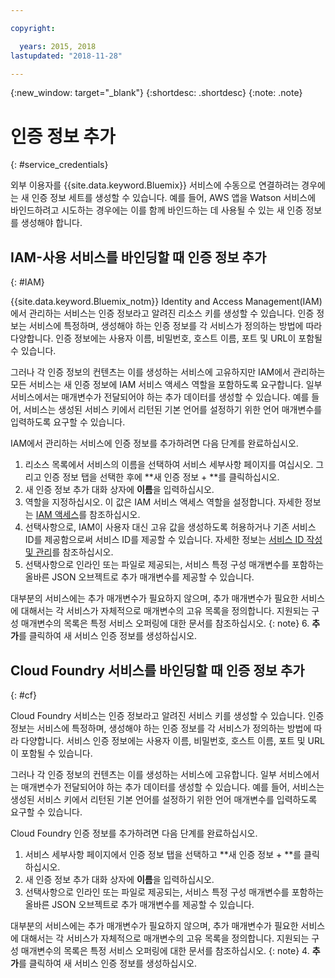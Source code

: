 ```yaml
---

copyright:

  years: 2015, 2018
lastupdated: "2018-11-28"

---
```


{:new_window: target="_blank"}
{:shortdesc: .shortdesc}
{:note: .note}


# 인증 정보 추가
{: #service_credentials}

외부 이용자를 {{site.data.keyword.Bluemix}} 서비스에 수동으로 연결하려는 경우에는 새 인증 정보 세트를 생성할 수 있습니다. 예를 들어, AWS 앱을 Watson 서비스에 바인드하려고 시도하는 경우에는 이를 함께 바인드하는 데 사용될 수 있는 새 인증 정보를 생성해야 합니다.

## IAM-사용 서비스를 바인딩할 때 인증 정보 추가
{: #IAM}

{{site.data.keyword.Bluemix_notm}} Identity and Access Management(IAM)에서 관리하는 서비스는 인증 정보라고 알려진 리소스 키를 생성할 수 있습니다. 인증 정보는 서비스에 특정하며, 생성해야 하는 인증 정보를 각 서비스가 정의하는 방법에 따라 다양합니다. 인증 정보에는 사용자 이름, 비밀번호, 호스트 이름, 포트 및 URL이 포함될 수 있습니다.

그러나 각 인증 정보의 컨텐츠는 이를 생성하는 서비스에 고유하지만 IAM에서 관리하는 모든 서비스는 새 인증 정보에 IAM 서비스 액세스 역할을 포함하도록 요구합니다. 일부 서비스에서는 매개변수가 전달되어야 하는 추가 데이터를 생성할 수 있습니다. 예를 들어, 서비스는 생성된 서비스 키에서 리턴된 기본 언어를 설정하기 위한 언어 매개변수를 입력하도록 요구할 수 있습니다.

IAM에서 관리하는 서비스에 인증 정보를 추가하려면 다음 단계를 완료하십시오.

1. 리소스 목록에서 서비스의 이름을 선택하여 서비스 세부사항 페이지를 여십시오. 그리고 인증 정보 탭을 선택한 후에 **새 인증 정보 + **를 클릭하십시오.
2. 새 인증 정보 추가 대화 상자에 **이름**을 입력하십시오.
3. 역할을 지정하십시오. 이 값은 IAM 서비스 액세스 역할을 설정합니다. 자세한 정보는 [IAM 액세스](/docs/iam/users_roles.html#userroles)를 참조하십시오.
4. 선택사항으로, IAM이 사용자 대신 고유 값을 생성하도록 허용하거나 기존 서비스 ID를 제공함으로써 서비스 ID를 제공할 수 있습니다. 자세한 정보는 [서비스 ID 작성 및 관리](https://console.stage1.bluemix.net/docs/iam/serviceid.html#serviceids)를 참조하십시오.
5. 선택사항으로 인라인 또는 파일로 제공되는, 서비스 특정 구성 매개변수를 포함하는 올바른 JSON 오브젝트로 추가 매개변수를 제공할 수 있습니다.

  대부분의 서비스에는 추가 매개변수가 필요하지 않으며, 추가 매개변수가 필요한 서비스에 대해서는 각 서비스가 자체적으로 매개변수의 고유 목록을 정의합니다. 지원되는 구성 매개변수의 목록은 특정 서비스 오퍼링에 대한 문서를 참조하십시오.
  {: note}
6. **추가**를 클릭하여 새 서비스 인증 정보를 생성하십시오.

## Cloud Foundry 서비스를 바인딩할 때 인증 정보 추가
{: #cf}

Cloud Foundry 서비스는 인증 정보라고 알려진 서비스 키를 생성할 수 있습니다. 인증 정보는 서비스에 특정하며, 생성해야 하는 인증 정보를 각 서비스가 정의하는 방법에 따라 다양합니다. 서비스 인증 정보에는 사용자 이름, 비밀번호, 호스트 이름, 포트 및 URL이 포함될 수 있습니다.

그러나 각 인증 정보의 컨텐츠는 이를 생성하는 서비스에 고유합니다. 일부 서비스에서는 매개변수가 전달되어야 하는 추가 데이터를 생성할 수 있습니다. 예를 들어, 서비스는 생성된 서비스 키에서 리턴된 기본 언어를 설정하기 위한 언어 매개변수를 입력하도록 요구할 수 있습니다.

Cloud Foundry 인증 정보를 추가하려면 다음 단계를 완료하십시오.

1. 서비스 세부사항 페이지에서 인증 정보 탭을 선택하고 **새 인증 정보 + **를 클릭하십시오.
2. 새 인증 정보 추가 대화 상자에 **이름**을 입력하십시오.
3. 선택사항으로 인라인 또는 파일로 제공되는, 서비스 특정 구성 매개변수를 포함하는 올바른 JSON 오브젝트로 추가 매개변수를 제공할 수 있습니다.

  대부분의 서비스에는 추가 매개변수가 필요하지 않으며, 추가 매개변수가 필요한 서비스에 대해서는 각 서비스가 자체적으로 매개변수의 고유 목록을 정의합니다. 지원되는 구성 매개변수의 목록은 특정 서비스 오퍼링에 대한 문서를 참조하십시오.
  {: note}
4. **추가**를 클릭하여 새 서비스 인증 정보를 생성하십시오.

